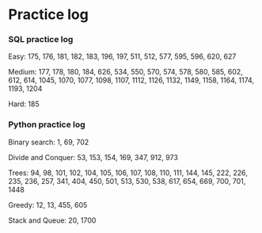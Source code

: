 # Practice log

### SQL practice log

Easy: 175, 176, 181, 182, 183, 196, 197, 511, 512, 577, 595, 596, 620, 627

Medium: 177, 178, 180, 184, 626, 534, 550, 570, 574, 578, 580, 585, 602, 612, 614, 1045, 1070, 1077, 1098, 1107, 1112, 1126, 1132, 1149, 1158, 1164, 1174, 1193, 1204

Hard: 185


### Python practice log

Binary search: 1, 69, 702

Divide and Conquer: 53, 153, 154, 169, 347, 912, 973

Trees: 94, 98, 101, 102, 104, 105, 106, 107, 108, 110, 111, 144, 145, 222, 226, 235, 236, 257, 341, 404, 450, 501, 513, 530, 538, 617, 654, 669, 700, 701, 1448 

Greedy: 12, 13, 455, 605

Stack and Queue: 20, 1700




